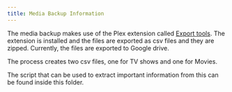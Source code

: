 ```yaml
---
title: Media Backup Information
---
```


The media backup makes use of the Plex extension called [Export tools](https://github.com/ukdtom/ExportTools.bundle). The extension is installed and the files are exported as csv files and they are zipped.
Currently, the files are exported to Google drive.

The process creates two csv files, one for TV shows and one for Movies.

The script that can be used to extract important information from this can be found inside this folder.
